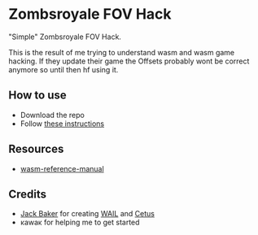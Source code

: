 # Zombsroyale FOV Hack
"Simple" Zombsroyale FOV Hack.

This is the result of me trying to understand wasm and wasm game hacking. If they update their game the Offsets probably wont be correct anymore so until then hf using it.

## How to use
- Download the repo
- Follow [these instructions](https://stackoverflow.com/a/24577660)

## Resources

- [wasm-reference-manual](https://github.com/sunfishcode/wasm-reference-manual/blob/master/WebAssembly.md)

## Credits

- [Jack Baker](https://github.com/Qwokka) for creating [WAIL](https://github.com/Qwokka/WAIL/) and [Cetus](https://github.com/Qwokka/Cetus/)
- κаwаκ for helping me to get started
